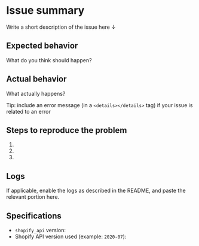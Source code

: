 # Issue summary

Write a short description of the issue here ↓



## Expected behavior

What do you think should happen?



## Actual behavior

What actually happens?

Tip: include an error message (in a `<details></details>` tag) if your issue is related to an error



## Steps to reproduce the problem

1.
1.
1.

## Logs
If applicable, enable the logs as described in the README, and paste the relevant portion here.



## Specifications

- `shopify_api` version:
- Shopify API version used (example: `2020-07`):